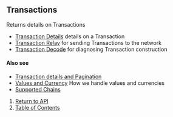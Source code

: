 ## Transactions

Returns details on Transactions 

* [Transaction Details](transaction-id/) details on a Transaction
* [Transaction Relay](transaction-relay/) for sending Transactions to the network
* [Transaction Decode](transaction-decode/) for diagnosing Transaction construction

#### Also see
* [Transaction details and Pagination](../notes/detail-and-pagination/)
* [Values and Currency](../notes/values-and-currencies/) How we handle values and currencies
* [Supported Chains](../notes/chains/)

1. [Return to API](../../)
1. [Table of Contents](../../../)